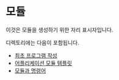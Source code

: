 # 모듈

이것은 모듈을 생성하기 위한 자리 표시자입니다.

디렉토리에는 다음이 포함됩니다.

* [최초 프로그램 작성](hello_sky.md)
* [어플리케이션 모듈 템플릿](module_template.md)
* [모듈과 명령어](modules_main.md)
